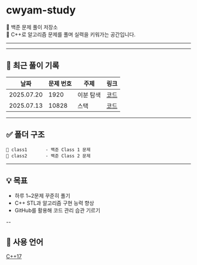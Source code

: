 # cwyam-study

🧠 백준 문제 풀이 저장소  
📝 C++로 알고리즘 문제를 풀며 실력을 키워가는 공간입니다.

---

---

## 🚀 최근 풀이 기록

| 날짜       | 문제 번호 | 주제   | 링크  |
|------------|-----------|--------|-------|
| 2025.07.20 | 1920      | 이분 탐색 | [코드](class2/1920.cpp) |
| 2025.07.13 | 10828     | 스택   | [코드](class2/10828.cpp) |

---

## ✅ 폴더 구조
```
📁 class1       - 백준 Class 1 문제
📁 class2       - 백준 Class 2 문제
```
---

## 💡 목표

- 하루 1~2문제 꾸준히 풀기
- C++ STL과 알고리즘 구현 능력 향상
- GitHub를 활용해 코드 관리 습관 기르기

--

## 📌 사용 언어
[C++17](https://img.shields.io/badge/C++17-00599C?logo=c%2b%2b&logoColor=white)
